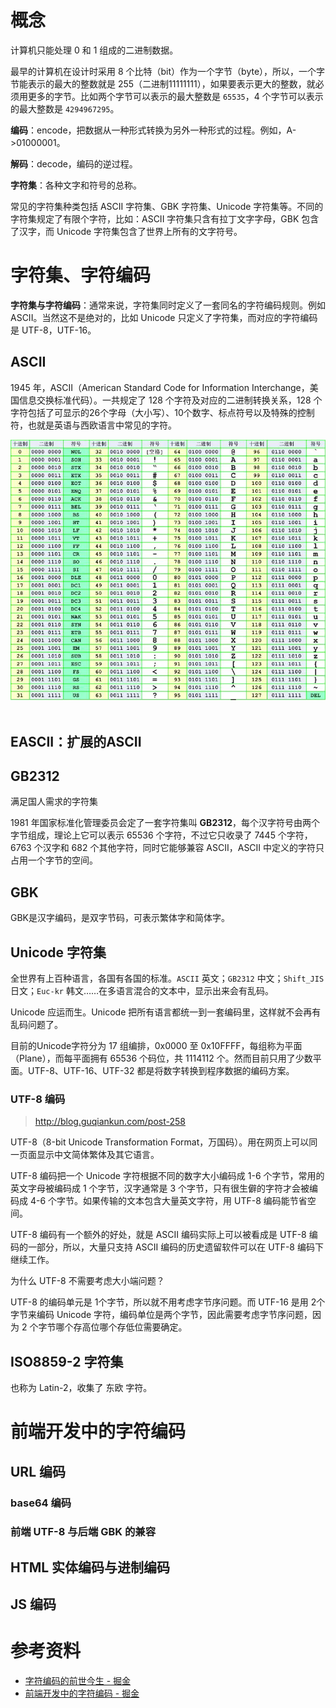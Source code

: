 

# 概念

计算机只能处理 0 和 1 组成的二进制数据。

最早的计算机在设计时采用 8 个比特（bit）作为一个字节（byte），所以，一个字节能表示的最大的整数就是 255（二进制11111111），如果要表示更大的整数，就必须用更多的字节。比如两个字节可以表示的最大整数是 `65535`，4 个字节可以表示的最大整数是 `4294967295`。





**编码**：encode，把数据从一种形式转换为另外一种形式的过程。例如，A->01000001。

**解码**：decode，编码的逆过程。

**字符集**：各种文字和符号的总称。

常见的字符集种类包括 ASCII 字符集、GBK 字符集、Unicode 字符集等。不同的字符集规定了有限个字符，比如：ASCII 字符集只含有拉丁文字字母，GBK 包含了汉字，而 Unicode 字符集包含了世界上所有的文字符号。





# 字符集、字符编码

**字符集与字符编码**：通常来说，字符集同时定义了一套同名的字符编码规则。例如 ASCII。当然这不是绝对的，比如 Unicode 只定义了字符集，而对应的字符编码是 UTF-8，UTF-16。



## ASCII

1945 年，ASCII（American Standard Code for Information Interchange，美国信息交换标准代码）。一共规定了 128 个字符及对应的二进制转换关系，128 个字符包括了可显示的26个字母（大小写）、10个数字、标点符号以及特殊的控制符，也就是英语与西欧语言中常见的字符。

<div align="center"> <img src="pics/字符编码-ASCII.png"/> </div><br>

## EASCII：扩展的ASCII



## GB2312

满足国人需求的字符集

1981 年国家标准化管理委员会定了一套字符集叫 **GB2312**，每个汉字符号由两个字节组成，理论上它可以表示 65536 个字符，不过它只收录了 7445 个字符，6763 个汉字和 682 个其他字符，同时它能够兼容 ASCII，ASCII 中定义的字符只占用一个字节的空间。





## GBK

GBK是汉字编码，是双字节码，可表示繁体字和简体字。 



## Unicode 字符集

全世界有上百种语言，各国有各国的标准。`ASCII` 英文；`GB2312` 中文；`Shift_JIS` 日文；`Euc-kr` 韩文……在多语言混合的文本中，显示出来会有乱码。

Unicode 应运而生。Unicode 把所有语言都统一到一套编码里，这样就不会再有乱码问题了。

目前的Unicode字符分为 17 组编排，0x0000 至 0x10FFFF，每组称为平面（Plane），而每平面拥有 65536 个码位，共 1114112 个。然而目前只用了少数平面。UTF-8、UTF-16、UTF-32 都是将数字转换到程序数据的编码方案。







### UTF-8 编码

> http://blog.guqiankun.com/post-258

UTF-8（8-bit Unicode Transformation Format，万国码）。用在网页上可以同一页面显示中文简体繁体及其它语言。  

UTF-8 编码把一个 Unicode 字符根据不同的数字大小编码成 1-6 个字节，常用的英文字母被编码成 1 个字节，汉字通常是 3 个字节，只有很生僻的字符才会被编码成 4-6 个字节。如果传输的文本包含大量英文字符，用 UTF-8 编码能节省空间。

UTF-8 编码有一个额外的好处，就是 ASCII 编码实际上可以被看成是 UTF-8 编码的一部分，所以，大量只支持 ASCII 编码的历史遗留软件可以在 UTF-8 编码下继续工作。



为什么 UTF-8 不需要考虑大小端问题？

UTF-8 的编码单元是 1个字节，所以就不用考虑字节序问题。而 UTF-16 是用 2个字节来编码 Unicode 字符，编码单位是两个字节，因此需要考虑字节序问题，因为 2 个字节哪个存高位哪个存低位需要确定。



## ISO8859-2 字符集

也称为 Latin-2，收集了 东欧 字符。





# 前端开发中的字符编码

## URL 编码

### base64 编码



### 前端 UTF-8 与后端 GBK 的兼容



## HTML 实体编码与进制编码





## JS 编码







# 参考资料

- [字符编码的前世今生 - 掘金](https://juejin.im/entry/59c1c61cf265da06434b801a)
- [前端开发中的字符编码 - 掘金](https://juejin.im/entry/57353de72e958a0069b2bbfb)